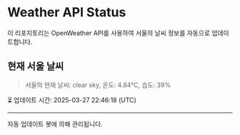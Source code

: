 
# Weather API Status

이 리포지토리는 OpenWeather API를 사용하여 서울의 날씨 정보를 자동으로 업데이트합니다.

## 현재 서울 날씨
> 서울의 현재 날씨: clear sky, 온도: 4.84°C, 습도: 39%

⏳ 업데이트 시간: 2025-03-27 22:46:18 (UTC)

---
자동 업데이트 봇에 의해 관리됩니다.
